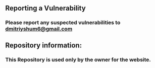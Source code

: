 ## Reporting a Vulnerability

### Please report any suspected vulnerabilities to dmitriyshum6@gmail.com

## Repository information:

### This Repository is used only by the owner for the website.
